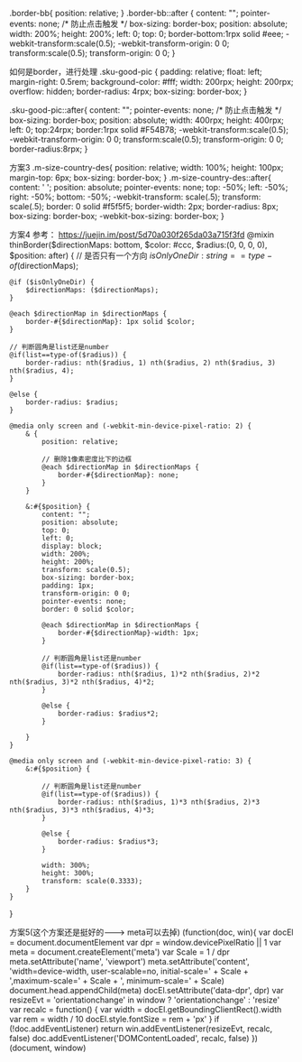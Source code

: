 
.border-bb{
  position: relative;
}
.border-bb::after {
  content: "";
  pointer-events: none; /* 防止点击触发 */
  box-sizing: border-box;
  position: absolute;
  width: 200%;
  height: 200%;
  left: 0;
  top: 0;
  border-bottom:1rpx solid #eee;
  -webkit-transform:scale(0.5);
  -webkit-transform-origin: 0 0;
  transform:scale(0.5);
  transform-origin: 0 0;
}


如何是border，进行处理
.sku-good-pic {
  padding: relative;
  float: left;
  margin-right: 0.5rem;
  background-color: #fff;
  width: 200rpx;
  height: 200rpx;
  overflow: hidden;
  border-radius: 4rpx;
  box-sizing: border-box;
}

.sku-good-pic::after{
  content: "";
  pointer-events: none; /* 防止点击触发 */
  box-sizing: border-box;
  position: absolute;
  width: 400rpx;
  height: 400rpx;
  left: 0;
  top:24rpx;
  border:1rpx solid #F54B78;
  -webkit-transform:scale(0.5);
  -webkit-transform-origin: 0 0;
  transform:scale(0.5);
  transform-origin: 0 0;
  border-radius:8rpx;
}


方案3
.m-size-country-des{
  position: relative;
  width: 100%;
  height: 100px;
  margin-top: 6px;
  box-sizing: border-box;
}
.m-size-country-des::after{
  content: ' ';
  position: absolute;
  pointer-events: none;
  top: -50%;
  left: -50%;
  right: -50%;
  bottom: -50%;
  -webkit-transform: scale(.5);
  transform: scale(.5);
  border: 0 solid #f5f5f5;
  border-width: 2px;
  border-radius: 8px;
  box-sizing: border-box;
  -webkit-box-sizing: border-box;
}

方案4 
参考： https://juejin.im/post/5d70a030f265da03a715f3fd
@mixin thinBorder($directionMaps: bottom, $color: #ccc, $radius:(0, 0, 0, 0), $position: after) {
    // 是否只有一个方向
    $isOnlyOneDir: string==type-of($directionMaps);

    @if ($isOnlyOneDir) {
        $directionMaps: ($directionMaps);
    }

    @each $directionMap in $directionMaps {
        border-#{$directionMap}: 1px solid $color;
    }

    // 判断圆角是list还是number
    @if(list==type-of($radius)) {
        border-radius: nth($radius, 1) nth($radius, 2) nth($radius, 3) nth($radius, 4);
    }

    @else {
        border-radius: $radius;
    }

    @media only screen and (-webkit-min-device-pixel-ratio: 2) {
        & {
            position: relative;

            // 删除1像素密度比下的边框
            @each $directionMap in $directionMaps {
                border-#{$directionMap}: none;
            }
        }

        &:#{$position} {
            content: "";
            position: absolute;
            top: 0;
            left: 0;
            display: block;
            width: 200%;
            height: 200%;
            transform: scale(0.5);
            box-sizing: border-box;
            padding: 1px;
            transform-origin: 0 0;
            pointer-events: none;
            border: 0 solid $color;

            @each $directionMap in $directionMaps {
                border-#{$directionMap}-width: 1px;
            }

            // 判断圆角是list还是number
            @if(list==type-of($radius)) {
                border-radius: nth($radius, 1)*2 nth($radius, 2)*2 nth($radius, 3)*2 nth($radius, 4)*2;
            }

            @else {
                border-radius: $radius*2;
            }

        }
    }

    @media only screen and (-webkit-min-device-pixel-ratio: 3) {
        &:#{$position} {

            // 判断圆角是list还是number
            @if(list==type-of($radius)) {
                border-radius: nth($radius, 1)*3 nth($radius, 2)*3 nth($radius, 3)*3 nth($radius, 4)*3;
            }

            @else {
                border-radius: $radius*3;
            }

            width: 300%;
            height: 300%;
            transform: scale(0.3333);
        }
    }
}


方案5(这个方案还是挺好的---> meta可以去掉)
(function(doc, win){
  var docEl = document.documentElement
  var dpr = window.devicePixelRatio || 1
  var meta = document.createElement('meta')
  var Scale = 1 / dpr
  meta.setAttribute('name', 'viewport')
  meta.setAttribute('content', 'width=device-width, user-scalable=no, initial-scale=' + Scale + ',maximum-scale=' + Scale + ', minimum-scale=' + Scale)
  document.head.appendChild(meta)
  docEl.setAttribute('data-dpr', dpr)
  var resizeEvt = 'orientationchange' in window ? 'orientationchange' : 'resize'
  var recalc = function() {
    var width = docEl.getBoundingClientRect().width
    var rem = width / 10
    docEl.style.fontSize = rem + 'px'
  }
  if (!doc.addEventListener) return
  win.addEventListener(resizeEvt, recalc, false)
  doc.addEventListener('DOMContentLoaded', recalc, false)
})(document, window)